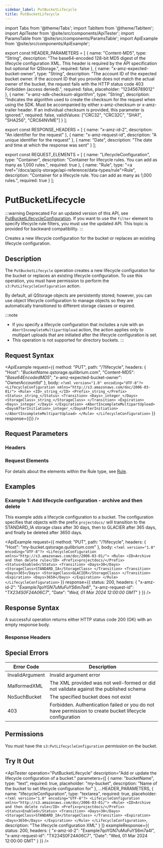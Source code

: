 ```yaml
---
sidebar_label: PutBucketLifecycle
title: PutBucketLifecycle
---
```


import Tabs from '@theme/Tabs';
import TabItem from '@theme/TabItem';
import ApiTester from '@site/src/components/ApiTester';
import ParamsTable from '@site/src/components/ParamsTable';
import ApiExample from '@site/src/components/ApiExample';

export const HEADER_PARAMETERS = [
  {
    name: "Content-MD5",
    type: "String",
    description: "The base64-encoded 128-bit MD5 digest of the lifecycle configuration XML. This header is required by the API specification but optional for QStorage.",
    required: false
  },
  {
    name: "x-amz-expected-bucket-owner",
    type: "String",
    description: "The account ID of the expected bucket owner. If the account ID that you provide does not match the actual owner of the bucket, the request fails with the HTTP status code 403 Forbidden (access denied).",
    required: false,
    placeholder: "123456789012"
  },
  {
    name: "x-amz-sdk-checksum-algorithm",
    type: "String",
    description: "Indicates the algorithm used to create the checksum for the request when using the SDK. Must be accompanied by either x-amz-checksum or x-amz-trailer header. If an individual checksum is provided, this parameter is ignored.",
    required: false,
    validValues: ["CRC32", "CRC32C", "SHA1", "SHA256", "CRC64NVME"]
  }
];

export const RESPONSE_HEADERS = [
  {
    name: "x-amz-id-2",
    description: "An identifier for the request"
  },
  {
    name: "x-amz-request-id",
    description: "A unique identifier for the request"
  },
  {
    name: "Date",
    description: "The date and time at which the response was sent"
  }
];

export const REQUEST_ELEMENTS = [
  {
    name: "LifecycleConfiguration",
    type: "Container",
    description: "Container for lifecycle rules. You can add as many as 1,000 rules.",
    required: true
  },
  {
    name: "Rule",
    type: "<a href=\"/docs/api/q-storage/api-reference/data-types/rule\">Rule</a>",
    description: "Container for a lifecycle rule. You can add as many as 1,000 rules.",
    required: true
  }
];

# PutBucketLifecycle

:::warning Deprecated
For an updated version of this API, see [PutBucketLifecycleConfiguration](/docs/api/q-storage/api-reference/bucket-operations/put-bucket-lifecycle-configuration). If you want to use the `filter` element to specify lifecycle rule filters, you must use the updated API. This topic is provided for backward compatibility.
:::

Creates a new lifecycle configuration for the bucket or replaces an existing lifecycle configuration.

## Description

The `PutBucketLifecycle` operation creates a new lifecycle configuration for the bucket or replaces an existing lifecycle configuration. To use this operation, you must have permission to perform the `s3:PutLifecycleConfiguration` action.

By default, all QStorage objects are persistently stored; however, you can use object lifecycle configuration to manage objects so they are automatically transitioned to different storage classes or expired.

:::note
- If you specify a lifecycle configuration that includes a rule with an `AbortIncompleteMultipartUpload` action, the action applies only to multipart uploads that are initiated after the lifecycle configuration is set.
- This operation is not supported for directory buckets.
:::

## Request Syntax

<ApiExample
  request={{
    method: "PUT",
    path: "/?lifecycle",
    headers: {
      "Host": "_BucketName_.qstorage.quilibrium.com",
      "Content-MD5": "_Base64EncodedMD5_",
      "x-amz-expected-bucket-owner": "_OwnerAccountId_"
    },
    body: `<?xml version="1.0" encoding="UTF-8"?>
<LifecycleConfiguration xmlns="http://s3.amazonaws.com/doc/2006-03-01/">
   <Rule>
      <ID>_string_</ID>
      <Prefix>_string_</Prefix>
      <Status>_string_</Status>
      <Transition>
         <Days>_integer_</Days>
         <StorageClass>_string_</StorageClass>
      </Transition>
      <Expiration>
         <Days>_integer_</Days>
      </Expiration>
      <AbortIncompleteMultipartUpload>
         <DaysAfterInitiation>_integer_</DaysAfterInitiation>
      </AbortIncompleteMultipartUpload>
   </Rule>
</LifecycleConfiguration>`
  }}
  response={{}}
/>

## Request Parameters

### Headers

<ParamsTable parameters={HEADER_PARAMETERS} type="request" />

### Request Elements

<ParamsTable parameters={REQUEST_ELEMENTS} type="request" />

For details about the elements within the Rule type, see <a href="/docs/api/q-storage/api-reference/data-types/rule">Rule</a>.

## Examples

### Example 1: Add lifecycle configuration - archive and then delete

This example adds a lifecycle configuration to a bucket. The configuration specifies that objects with the prefix `projectdocs/` will transition to the STANDARD_IA storage class after 30 days, then to GLACIER after 365 days, and finally be deleted after 3650 days.

<ApiExample
  request={{
    method: "PUT",
    path: "/?lifecycle",
    headers: {
      "Host": "my-bucket.qstorage.quilibrium.com"
    },
    body: `<?xml version="1.0" encoding="UTF-8"?>
<LifecycleConfiguration xmlns="http://s3.amazonaws.com/doc/2006-03-01/">
   <Rule>
      <ID>Archive and then delete rule</ID>
      <Prefix>projectdocs/</Prefix>
      <Status>Enabled</Status>
      <Transition>
         <Days>30</Days>
         <StorageClass>STANDARD_IA</StorageClass>
      </Transition>
      <Transition>
         <Days>365</Days>
         <StorageClass>GLACIER</StorageClass>
      </Transition>
      <Expiration>
         <Days>3650</Days>
      </Expiration>
   </Rule>
</LifecycleConfiguration>`
  }}
  response={{
    status: 200,
    headers: {
      "x-amz-id-2": "_Example7qoYGN7uMuFuYS6m7a4l_",
      "x-amz-request-id": "_TX234S0F24A06C7_",
      "Date": "_Wed, 01 Mar 2024 12:00:00 GMT_"
    }
  }}
/>

## Response Syntax

A successful operation returns either HTTP status code 200 (OK) with an empty response body.

### Response Headers

<ParamsTable parameters={RESPONSE_HEADERS} type="response" />

## Special Errors

| Error Code | Description |
|------------|-------------|
| InvalidArgument | Invalid argument error |
| MalformedXML | The XML provided was not well-formed or did not validate against the published schema |
| NoSuchBucket | The specified bucket does not exist |
| 403 | Forbidden. Authentication failed or you do not have permission to create bucket lifecycle configuration |

## Permissions

You must have the `s3:PutLifecycleConfiguration` permission on the bucket.

## Try It Out

<ApiTester
  operation="PutBucketLifecycle"
  description="Add or update the lifecycle configuration of a bucket."
  parameters={[
    {
      name: "bucketName",
      type: "text",
      required: true,
      placeholder: "my-bucket",
      description: "Name of the bucket to set lifecycle configuration for"
    },
    ...HEADER_PARAMETERS,
    {
      name: "lifecycleConfiguration",
      type: "textarea",
      required: true,
      placeholder: `<?xml version="1.0" encoding="UTF-8"?>
<LifecycleConfiguration xmlns="http://s3.amazonaws.com/doc/2006-03-01/">
   <Rule>
      <ID>Archive and then delete rule</ID>
      <Prefix>projectdocs/</Prefix>
      <Status>Enabled</Status>
      <Transition>
         <Days>30</Days>
         <StorageClass>STANDARD_IA</StorageClass>
      </Transition>
      <Expiration>
         <Days>3650</Days>
      </Expiration>
   </Rule>
</LifecycleConfiguration>`,
      description: "The lifecycle configuration XML"
    }
  ]}
  exampleResponse={{
    status: 200,
    headers: {
      "x-amz-id-2": "Example7qoYGN7uMuFuYS6m7a4l",
      "x-amz-request-id": "TX234S0F24A06C7",
      "Date": "Wed, 01 Mar 2024 12:00:00 GMT"
    }
  }}
/> 